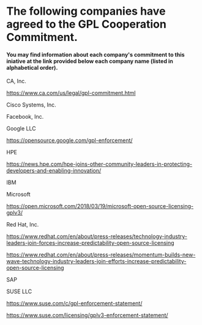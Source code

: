# The following companies have agreed to the GPL Cooperation Commitment.
#### You may find information about each company's commitment to this iniative at the link provided below each company name (listed in alphabetical order). 

CA, Inc.

https://www.ca.com/us/legal/gpl-commitment.html

Cisco Systems, Inc.

Facebook, Inc.

Google LLC

https://opensource.google.com/gpl-enforcement/

HPE

https://news.hpe.com/hpe-joins-other-community-leaders-in-protecting-developers-and-enabling-innovation/

IBM

Microsoft

https://open.microsoft.com/2018/03/19/microsoft-open-source-licensing-gplv3/

Red Hat, Inc.   

https://www.redhat.com/en/about/press-releases/technology-industry-leaders-join-forces-increase-predictability-open-source-licensing

https://www.redhat.com/en/about/press-releases/momentum-builds-new-wave-technology-industry-leaders-join-efforts-increase-predictability-open-source-licensing

SAP

SUSE LLC

https://www.suse.com/c/gpl-enforcement-statement/

https://www.suse.com/licensing/gplv3-enforcement-statement/

